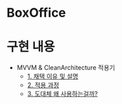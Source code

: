 # BoxOffice

# 구현 내용
- MVVM & CleanArchitecture 적용기
    - [1. 채택 이유 및 설명](https://github.com/hhhan0315/BoxOffice/blob/main/markdown/CleanArchitecture_1.md)
    - [2. 적용 과정](https://github.com/hhhan0315/BoxOffice/blob/main/markdown/CleanArchitecture_2.md)
    - [3. 도대체 왜 사용하는걸까?](https://github.com/hhhan0315/BoxOffice/blob/main/markdown/CleanArchitecture_3.md)
